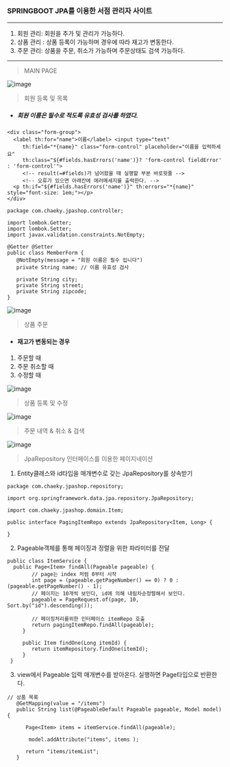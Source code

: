 ### SPRINGBOOT JPA를 이용한 서점 관리자 사이트

***

1. 회원 관리: 회원을 추가 및 관리가 가능하다.
2. 상품 관리 : 상품 등록이 가능하며 경우에 따라 재고가 변동한다.
3. 주문 관리: 상품을 주문, 취소가 가능하며 주문상태도 검색 가능하다.

***

> MAIN PAGE

![image](https://user-images.githubusercontent.com/59947533/94013921-c99bf200-fde5-11ea-9727-d938770a617f.png)  


> 회원 등록 및 목록

* ##### 회원 이름은 필수로 적도록 유효성 검사를 하였다.

```
<div class="form-group">
  <label th:for="name">이름</label> <input type="text"
     th:field="*{name}" class="form-control" placeholder="이름을 입력하세요"
     th:class="${#fields.hasErrors('name')}? 'form-control fieldError' : 'form-control'">
     <!-- result(=#fields)가 넘어왔을 때 실행할 부분 바로윗줄 -->
     <!-- 오류가 있으면 아래칸에 에러메세지를 출력한다. -->
  <p th:if="${#fields.hasErrors('name')}" th:errors="*{name}" style="font-size: 1em;"></p>
</div>
``` 

```
package com.chaeky.jpashop.controller;

import lombok.Getter;
import lombok.Setter;
import javax.validation.constraints.NotEmpty;

@Getter @Setter
public class MemberForm {
   @NotEmpty(message = "회원 이름은 필수 입니다")
   private String name; // 이름 유효성 검사
   
   private String city;
   private String street;
   private String zipcode;
}
```

![image](https://user-images.githubusercontent.com/59947533/94014297-4af38480-fde6-11ea-93c5-1aa24a246b28.png)  

> 상품 주문

* #### 재고가 변동되는 경우
1. 주문할 때
2. 주문 취소할 때
3. 수정할 때

![image](https://user-images.githubusercontent.com/59947533/94014800-fdc3e280-fde6-11ea-8fec-385ba0e1cdf4.png)  

> 상품 등록 및 수정

![image](https://user-images.githubusercontent.com/59947533/94014965-395eac80-fde7-11ea-96e3-ede950567c65.png)  

> 주문 내역 & 취소 & 검색

![image](https://user-images.githubusercontent.com/59947533/94015073-58f5d500-fde7-11ea-9613-840951d3327f.png)  


> JpaRepository 인터페이스를 이용한 페이지네이션

1. Entity클래스와 id타입을 매개변수로 갖는 JpaRepository를 상속받기

```
package com.chaeky.jpashop.repository;

import org.springframework.data.jpa.repository.JpaRepository;

import com.chaeky.jpashop.domain.Item;

public interface PagingItemRepo extends JpaRepository<Item, Long> {
   
}
```

2. Pageable객체를 통해 페이징과 정렬을 위한 파라미터를 전달

```
public class ItemService {
  public Page<Item> findAll(Pageable pageable) {
        // page는 index 처럼 0부터 시작
        int page = (pageable.getPageNumber() == 0) ? 0 : (pageable.getPageNumber() - 1);
        // 페이지는 10개씩 보인다, id에 의해 내림차순정렬해서 보인다.
        pageable = PageRequest.of(page, 10, Sort.by("id").descending()); 

        // 페이징처리를위한 인터페이스 itemRepo 호출
        return pagingItemRepo.findAll(pageable);
     }

     public Item findOne(Long itemId) {
        return itemRepository.findOne(itemId);
     }
 }
```

3. view에서 Pageable 입력 매개변수를 받아온다. 실행하면 Page타입으로 반환한다.

```
// 상품 목록
   @GetMapping(value = "/items")
   public String list(@PageableDefault Pageable pageable, Model model) {
      
      Page<Item> items = itemService.findAll(pageable);
      
       model.addAttribute("items", items );
       
      return "items/itemList";
   }
```
